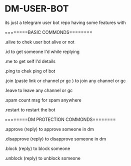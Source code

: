 # DM-USER-BOT
its just a telegram user bot repo having some features with 


========BASIC COMMONDS========

.alive to chek user bot alive or not
 
.id to get someone I'd while replying 

.me to get self I'd details 

.ping to chek ping of bot 

.join (paste link or channel pr gc ) to join any channel or gc 

.leave to leave any channel or gc

.spam count msg for spam anywhere 

.restart to restart the bot 

========DM PROTECTION COMMONDS========

.approve (reply) to approve someone in dm 

.disapprove (reply) to disapprove someone in dm

.block (reply) to block someone

.unblock (reply) to unblock someone
